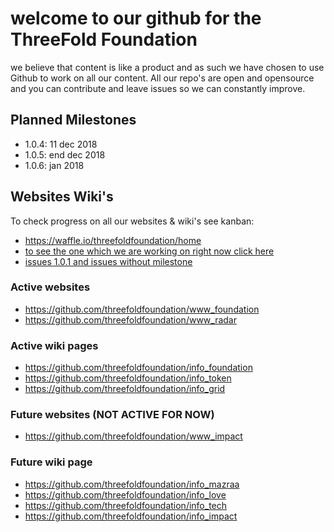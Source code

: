 
# welcome to our github for the ThreeFold Foundation

we believe that content is like a product and as such we have chosen to use Github to work on all our content.
All our repo's are open and opensource and you can contribute and leave issues so we can constantly improve.

## Planned Milestones

- 1.0.4: 11 dec 2018
- 1.0.5: end dec 2018
- 1.0.6: jan 2018

## Websites Wiki's

To check progress on all our websites & wiki's see kanban:

- https://waffle.io/threefoldfoundation/home
- [to see the one which we are working on right now click here](https://waffle.io/threefoldfoundation/home?milestone=1.0.4,none)
- [issues 1.0.1 and issues without milestone](https://waffle.io/threefoldfoundation/home?milestone=1.0.4,none)


### Active websites

- https://github.com/threefoldfoundation/www_foundation
- https://github.com/threefoldfoundation/www_radar

### Active wiki pages

- https://github.com/threefoldfoundation/info_foundation
- https://github.com/threefoldfoundation/info_token
- https://github.com/threefoldfoundation/info_grid

### Future websites (NOT ACTIVE FOR NOW)

- https://github.com/threefoldfoundation/www_impact

### Future wiki page

- https://github.com/threefoldfoundation/info_mazraa
- https://github.com/threefoldfoundation/info_love
- https://github.com/threefoldfoundation/info_tech
- https://github.com/threefoldfoundation/info_impact
